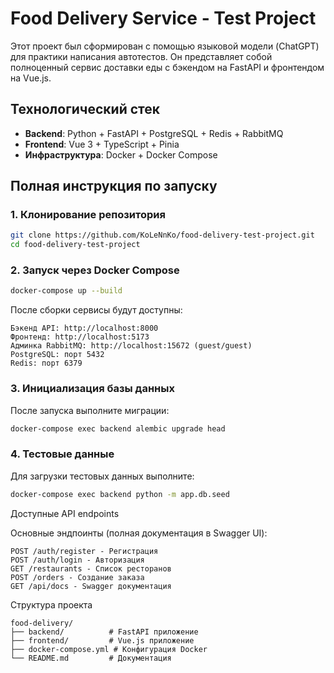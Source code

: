 # Food Delivery Service - Test Project

Этот проект был сформирован с помощью языковой модели (ChatGPT) для практики написания автотестов. 
Он представляет собой полноценный сервис доставки еды с бэкендом на FastAPI и фронтендом на Vue.js.

## Технологический стек
- **Backend**: Python + FastAPI + PostgreSQL + Redis + RabbitMQ
- **Frontend**: Vue 3 + TypeScript + Pinia
- **Инфраструктура**: Docker + Docker Compose

## Полная инструкция по запуску

### 1. Клонирование репозитория
```bash
git clone https://github.com/KoLeNnKo/food-delivery-test-project.git
cd food-delivery-test-project 
```

### 2. Запуск через Docker Compose
```bash
docker-compose up --build
```

После сборки сервисы будут доступны:

    Бэкенд API: http://localhost:8000
    Фронтенд: http://localhost:5173
    Админка RabbitMQ: http://localhost:15672 (guest/guest)
    PostgreSQL: порт 5432
    Redis: порт 6379


### 3. Инициализация базы данных
После запуска выполните миграции:
```bash
docker-compose exec backend alembic upgrade head
```

### 4. Тестовые данные
Для загрузки тестовых данных выполните:
```bash
docker-compose exec backend python -m app.db.seed
```

Доступные API endpoints

Основные эндпоинты (полная документация в Swagger UI):

    POST /auth/register - Регистрация
    POST /auth/login - Авторизация
    GET /restaurants - Список ресторанов
    POST /orders - Создание заказа
    GET /api/docs - Swagger документация

Структура проекта
```
food-delivery/
├── backend/          # FastAPI приложение
├── frontend/         # Vue.js приложение
├── docker-compose.yml # Конфигурация Docker
└── README.md         # Документация
```